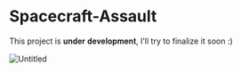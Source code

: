 # Spacecraft-Assault

This project is 𝐮𝐧𝐝𝐞𝐫 𝐝𝐞𝐯𝐞𝐥𝐨𝐩𝐦𝐞𝐧𝐭, I'll try to finalize it soon :)

![Untitled](https://user-images.githubusercontent.com/97457787/152677102-c03bde12-c86a-4ccb-a2b4-b688415bc001.png)
